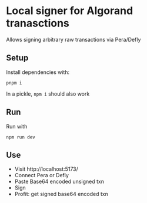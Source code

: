 # Local signer for Algorand tranasctions

Allows signing arbitrary raw transactions via Pera/Defly

## Setup

Install dependencies with:

```
pnpm i
```

In a pickle, `npm i` should also work

## Run

Run with 

```
npm run dev
```

## Use

- Visit http://localhost:5173/ 
- Connect Pera or Defly
- Paste Base64 encoded unsigned txn
- Sign
- Profit: get signed base64 encoded txn
